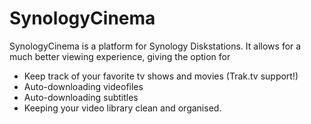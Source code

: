 SynologyCinema
==============
SynologyCinema is a platform for Synology Diskstations. It allows for a much better viewing experience, giving the option for

- Keep track of your favorite tv shows and movies (Trak.tv support!)
- Auto-downloading videofiles
- Auto-downloading subtitles
- Keeping your video library clean and organised.
